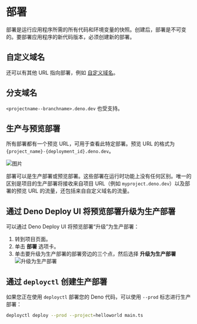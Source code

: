# 部署

部署是运行应用程序所需的所有代码和环境变量的快照。创建后，部署是不可变的。要部署应用程序的新代码版本，必须创建新的部署。

## 自定义域名

还可以有其他 URL 指向部署，例如 [自定义域名](custom-domains)。

## 分支域名

`<projectname--branchname>.deno.dev` 也受支持。

## 生产与预览部署

所有部署都有一个预览 URL，可用于查看此特定部署。预览 URL 的格式为
`{project_name}-{deployment_id}.deno.dev`。

![图片](../docs-images/preview_deployment.png)

部署可以是生产部署或预览部署。这些部署在运行时功能上没有任何区别。唯一的区别是项目的生产部署将接收来自项目
URL（例如 `myproject.deno.dev`）以及部署的预览 URL
的流量，还包括来自自定义域名的流量。

## 通过 Deno Deploy UI 将预览部署升级为生产部署

可以通过 Deno Deploy UI 将预览部署“升级”为生产部署：

1. 转到项目页面。
2. 单击 **部署** 选项卡。
3. 单击要升级为生产部署的部署旁边的三个点，然后选择 **升级为生产部署**
   ![升级为生产部署](../docs-images/promote_to_production.png)

## 通过 `deployctl` 创建生产部署

如果您正在使用 `deployctl` 部署您的 Deno 代码，可以使用 `--prod`
标志进行生产部署：

```sh
deployctl deploy --prod --project=helloworld main.ts
```
